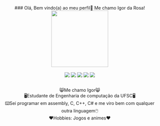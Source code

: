 

<div align="center">
### Olá, Bem vindo(a) ao meu perfil👋 Me chamo Igor da Rosa!
</div>
<div align="center">
  <a href="https://github.com/IgordaRosa">
  <img height="180em" src="https://github-readme-stats.vercel.app/api/top-langs/?username=IgordaRosa&layout=compact&langs_count=7&theme=dracula"/>
</div>
<div style="display: inline_block"><br>
</div>
    
  
 
<div align="center"> 
  <a href="https://www.youtube.com/channel/UCUKwq9gdk7JqjohMGKXHSnw" target="_blank"><img src="https://img.shields.io/badge/YouTube-FF0000?style=for-the-badge&logo=youtube&logoColor=white" target="_blank"></a>
  <a href="https://www.instagram.com/o_igod/" target="_blank"><img src="https://img.shields.io/badge/-Instagram-%23E4405F?style=for-the-badge&logo=instagram&logoColor=white" target="_blank"></a>
 	<a href="https://www.twitch.tv/igod07" target="_blank"><img src="https://img.shields.io/badge/Twitch-9146FF?style=for-the-badge&logo=twitch&logoColor=white" target="_blank"></a>
  <a href = "mailto:igordematosdarosa@gmail.com"><img src="https://img.shields.io/badge/-Gmail-%23333?style=for-the-badge&logo=gmail&logoColor=white" target="_blank"></a>
  <a href="https://www.linkedin.com/in/igor-de-matos-da-rosa-b86224219/" target="_blank"><img src="https://img.shields.io/badge/-LinkedIn-%230077B5?style=for-the-badge&logo=linkedin&logoColor=white" target="_blank"></a> 
 
</div>
  
  ##

<div align="center">
😸Me chamo Igor😸
</div>
<div align="center">
🖥️Estudante de Engenharia de computação da UFSC🖥️
</div>
<div align="center">
⌨️Sei programar em assembly, C, C++, C# e me viro bem com qualquer outra linguagem🖱️
</div>
<div align="center">
❤️Hobbies: Jogos e animes❤️
</div>
  
